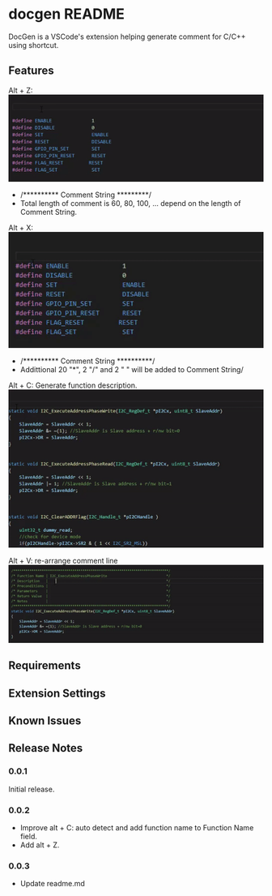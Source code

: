 # docgen README

DocGen is a VSCode's extension helping generate comment for C/C++ using shortcut.

## Features

Alt + Z: 
 ![Alt+Z](images/generateComment.gif)
- /********** Comment String *********/
- Total length of comment is 60, 80, 100, ... depend on the length of Comment String.

Alt + X: 
 ![Alt+X](images/gerenateComment2.gif)
- /********** Comment String **********/
- Addittional 20 "*", 2 "/" and 2 " " will be added to Comment String/

Alt + C: Generate function description.
 ![Alt+C](images/generateComment3.gif)

Alt + V: re-arrange comment line
 ![Alt+V](images/generateComment4.gif)

## Requirements

## Extension Settings

## Known Issues

## Release Notes

### 0.0.1

Initial release.

### 0.0.2

- Improve alt + C: auto detect and add function name to Function Name field.
- Add alt + Z.

### 0.0.3
- Update readme.md